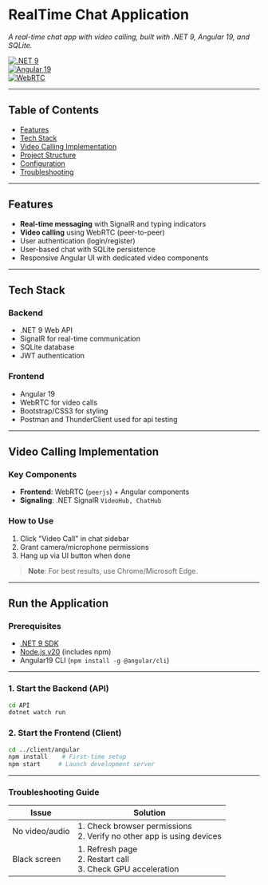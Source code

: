 # RealTime Chat Application  
*A real-time chat app with video calling, built with .NET 9, Angular 19, and SQLite.*  

[![.NET 9](https://img.shields.io/badge/.NET-9.0-purple.svg)](https://dotnet.microsoft.com/)  
[![Angular 19](https://img.shields.io/badge/Angular-19.0-red.svg)](https://angular.io/)  
[![WebRTC](https://img.shields.io/badge/WebRTC-Enabled-green.svg)](https://webrtc.org/)  

---

## Table of Contents
- [Features](#features)
- [Tech Stack](#tech-stack)
- [Video Calling Implementation](#video-calling-implementation)
- [Project Structure](#project-structure)
- [Configuration](#configuration)
- [Troubleshooting](#troubleshooting)

---

## Features
- **Real-time messaging** with SignalR and typing indicators
- **Video calling** using WebRTC (peer-to-peer)
- User authentication (login/register)
- User-based chat with SQLite persistence
- Responsive Angular UI with dedicated video components

---

## Tech Stack
### Backend
- .NET 9 Web API
- SignalR for real-time communication
- SQLite database
- JWT authentication


### Frontend
- Angular 19
- WebRTC for video calls
- Bootstrap/CSS3 for styling
- Postman and ThunderClient used for api testing

---

## Video Calling Implementation
### Key Components
- **Frontend**: WebRTC (`peerjs`) + Angular components
- **Signaling**: .NET SignalR `VideoHub, ChatHub`

### How to Use
1. Click "Video Call" in chat sidebar
3. Grant camera/microphone permissions
4. Hang up via UI button when done

> **Note**: For best results, use Chrome/Microsoft Edge.
---

## Run the Application

### Prerequisites
- [.NET 9 SDK](https://dotnet.microsoft.com/download)
- [Node.js v20](https://nodejs.org/) (includes npm)
- Angular19 CLI (`npm install -g @angular/cli`)

---

### 1. Start the Backend (API)
```bash
cd API
dotnet watch run
```
### 2. Start the Frontend (Client)
```bash
cd ../client/angular
npm install    # First-time setup
npm start     # Launch development server
```
----

### Troubleshooting Guide

| Issue            | Solution                                                                 |
|------------------|--------------------------------------------------------------------------|
| No video/audio   | 1. Check browser permissions<br>2. Verify no other app is using devices  |
| Black screen     | 1. Refresh page<br>2. Restart call<br>3. Check GPU acceleration         |


